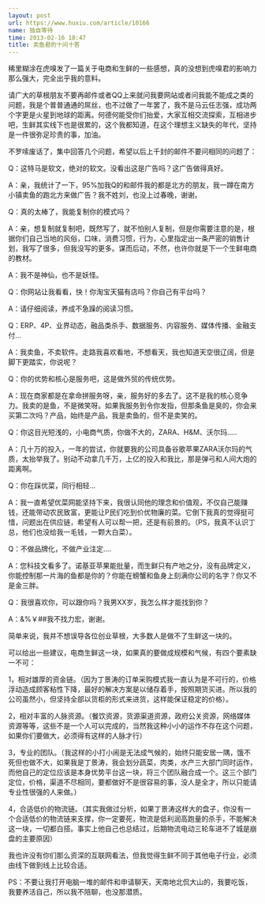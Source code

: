 ```yaml
---
layout: post
url: https://www.huxiu.com/article/10166
name: 独自等待
time: 2013-02-16 18:47
title: 卖鱼君的十问十答
---
```

稀里糊涂在虎嗅发了一篇关于电商和生鲜的一些感想，真的没想到虎嗅君的影响力那么强大，完全出乎我的意料。

请广大的草根朋友不要再邮件或者QQ上来就问我要网站或者问我能不能成之类的问题，我是个普普通通的屌丝，也不过做了一年罢了，我不是马云任志强，成功两个字更是火星到地球的距离。何德何能受你们抬爱，大家互相交流探索，互相进步吧，生鲜其实线下也是很累的，这个我都知道，在这个理想主义缺失的年代，坚持是一件很弥足珍贵的事，加油。

不罗嗦废话了，集中回答几个问题，希望以后上千封的邮件不要问相同的问题了：

Q：这特马是软文，绝对的软文。没看出这是广告吗？这广告做得真好。

A：亲，我统计了一下，95%加我Q的和邮件我的都是北方的朋友，我一蹲在南方小镇卖鱼的跑北方来做广告？我不姓刘，也没上过春晚，谢谢。

Q：真的太棒了，我能复制你的模式吗？

A：亲，想复制就复制吧，既然写了，就不怕别人复制，但是你需要注意的是，根据你们自己当地的风俗，口味，消费习惯，行为，心里指定出一条严密的销售计划，我写了很多，但我没写的更多。谋而后动，不然，也许你就是下一个生鲜电商的教材。

A：我不是神仙，也不是妖怪。

Q：你网站让我看看，快！你淘宝天猫有店吗？你自己有平台吗？

A：请仔细阅读，养成不急躁的阅读习惯。

Q：ERP、4P、业界动态，融品类杀手、数据服务、内容服务、媒体传播、金融支付...

A：我卖鱼，不卖软件。走路我喜欢看地，不想看天，我也知道天空很辽阔，但是脚下更踏实，你说呢？

Q：你的优势和核心是服务吧，这是做外贸的传统优势。

A：现在商家都是在拿命拼服务呀，亲，服务好的多去了。这不是我的核心竞争力。我卖的是鱼，不是微笑呀。如果我服务到令你发指，但那条鱼是臭的，你会来买第二次吗？产品，始终是产品，我是卖鱼的，但不是卖笑的。

Q：你这目光短浅的，小电商气质，你做不大的，ZARA、H&M、沃尔玛.....

A：几十万的投入，一年的尝试，你就要我的公司具备谷歌苹果ZARA沃尔玛的气质，太抬举我了。别动不动拿几千万，上亿的投入和我比，那是弹弓和人间大炮的距离啊。

Q：你在踩优菜，同行相轻...

A：我一直希望优菜网能坚持下来，我很认同他的理念和价值观，不仅自己能赚钱，还能带动农民致富，更能让P民们吃到价优物廉的菜。它倒下我真的觉得挺可惜，问题出在供应链，希望有人可以帮一把，还是有前景的。（PS，我真不认识丁总，他们也没给我一毛钱，一颗大白菜）。

Q：不做品牌化，不做产业注定....

A：您科技文看多了。诺基亚苹果能批量，而生鲜只有产地之分，没有品牌定义，你能控制那一片海的鱼都是你的？你能在螃蟹和鱼身上刻满你公司的名字？你又不是金三胖。

Q：我很喜欢你，可以跟你吗？我男XX岁，我怎么样才能找到你？

A：&%￥##我不找力宏，谢谢。

简单来说，我并不想误导各位创业草根，大多数人是做不了生鲜这一块的。

可以给出一些建议，电商生鲜这一块，如果真的要做成规模和气候，有四个要素缺一不可：

1，相对雄厚的资金链。（因为丁景涛的订单采购模式我一直认为是不可行的，价格浮动造成顾客粘性下降，最好的解决方案是以储存着手，按照期货买进。所以我的公司虽然小，但坚持全部以货柜的形式来进货，这样能保证稳定的价格）。

2，相对丰富的人脉资源。（餐饮资源，货源渠道资源，政府公关资源，网络媒体资源等等，这些不是一个人可以完成的，当然我这种小小的运作不存在这个问题，如果你们要做大，必须得有这样的人脉才行）

3，专业的团队。（我这样的小打小闹是无法成气候的，始终只能安居一隅，饿不死但也做不大，如果我是丁景涛，我会划分蔬菜，肉类，水产三大部门同时运作，而他自己的定位应该是本身优势平台这一块，将三个团队融合成一个。这三个部门定位，价格，渠道不尽相同，要都做好不是很容易的事，没人是全才，所以只能请专业性很强的人来做。）

4，合适低价的物流链。（其实我做过分析，如果丁景涛这样大的盘子，你没有一个合适低价的物流链来支撑，你一定要死，物流是低利润高跑量的杀手，不能解决这一块，一切都白搭。事实上他自己也总结过，后期物流电动三轮车进不了城是崩盘的主要原因）

我也许没有你们那么资深的互联网看法，但我觉得生鲜不同于其他电子行业，必须由线下做到线上比较合适。

PS：不要让我打开电脑一堆的邮件和申请聊天，天南地北侃大山的，我要吃饭，我要养活自己，所以我不陪聊，也没那潜质。

